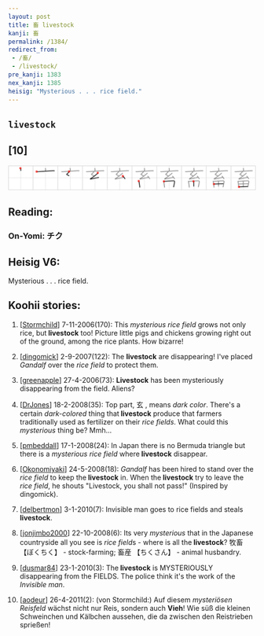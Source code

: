 ```yaml
---
layout: post
title: 畜 livestock
kanji: 畜
permalink: /1384/
redirect_from:
 - /畜/
 - /livestock/
pre_kanji: 1383
nex_kanji: 1385
heisig: "Mysterious . . . rice field."
---
```


## `livestock`

## [10]

<div class="stroke"><img src="../images/E7959C.png" /></div>

## Reading:

### On-Yomi: チク

## Heisig V6:

Mysterious . . . rice field.

## Koohii stories:

1) [<a href="http://kanji.koohii.com/profile/Stormchild">Stormchild</a>] 7-11-2006(170): This <em>mysterious</em> <em>rice field</em> grows not only rice, but<strong> livestock</strong> too! Picture little pigs and chickens growing right out of the ground, among the rice plants. How bizarre!

2) [<a href="http://kanji.koohii.com/profile/dingomick">dingomick</a>] 2-9-2007(122): The <strong>livestock</strong> are disappearing! I&#039;ve placed <em>Gandalf</em> over the <em>rice field</em> to protect them.

3) [<a href="http://kanji.koohii.com/profile/greenapple">greenapple</a>] 27-4-2006(73): <strong>Livestock</strong> has been mysteriously disappearing from the field. Aliens?

4) [<a href="http://kanji.koohii.com/profile/DrJones">DrJones</a>] 18-2-2008(35): Top part, 玄 , means <em>dark color</em>. There&#039;s a certain <em>dark-colored</em> thing that<strong> livestock</strong> produce that farmers traditionally used as fertilizer on their <em>rice fields</em>. What could this <em>mysterious</em> thing be? Mmh...

5) [<a href="http://kanji.koohii.com/profile/pmbeddall">pmbeddall</a>] 17-1-2008(24): In Japan there is no Bermuda triangle but there is a <em>mysterious rice field</em> where<strong> livestock</strong> disappear.

6) [<a href="http://kanji.koohii.com/profile/Okonomiyaki">Okonomiyaki</a>] 24-5-2008(18): <em>Gandalf</em> has been hired to stand over the <em>rice field</em> to keep the<strong> livestock</strong> in. When the<strong> livestock</strong> try to leave the <em>rice field</em>, he shouts &quot;Livestock, you shall not pass!&quot; (Inspired by dingomick).

7) [<a href="http://kanji.koohii.com/profile/delbertmon">delbertmon</a>] 3-1-2010(7): Invisible man goes to rice fields and steals<strong> livestock</strong>.

8) [<a href="http://kanji.koohii.com/profile/jonjimbo2000">jonjimbo2000</a>] 22-10-2008(6): Its very <em>mysterious</em> that in the Japanese countryside all you see is <em>rice field</em>s - where is all the<strong> livestock</strong>? 牧畜 【ぼくちく】 - stock-farming; 畜産 【ちくさん】 - animal husbandry.

9) [<a href="http://kanji.koohii.com/profile/dusmar84">dusmar84</a>] 23-1-2010(3): The<strong> livestock</strong> is MYSTERIOUSLY disappearing from the FIELDS. The police think it&#039;s the work of the <em>Invisible man</em>.

10) [<a href="http://kanji.koohii.com/profile/aodeur">aodeur</a>] 26-4-2011(2): (von Stormchild:) Auf diesem <em>mysteriösen Reisfeld</em> wächst nicht nur Reis, sondern auch <strong>Vieh</strong>! Wie süß die kleinen Schweinchen und Kälbchen aussehen, die da zwischen den Reistrieben sprießen!
